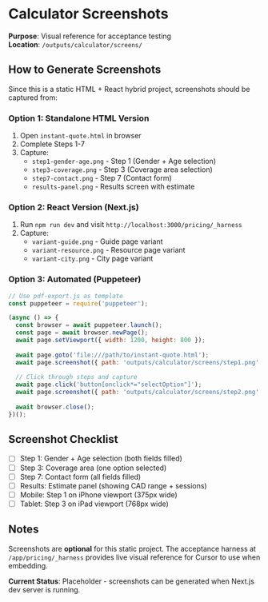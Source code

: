 # Calculator Screenshots

**Purpose**: Visual reference for acceptance testing  
**Location**: `/outputs/calculator/screens/`

## How to Generate Screenshots

Since this is a static HTML + React hybrid project, screenshots should be captured from:

### Option 1: Standalone HTML Version
1. Open `instant-quote.html` in browser
2. Complete Steps 1-7
3. Capture:
   - `step1-gender-age.png` - Step 1 (Gender + Age selection)
   - `step3-coverage.png` - Step 3 (Coverage area selection)
   - `step7-contact.png` - Step 7 (Contact form)
   - `results-panel.png` - Results screen with estimate

### Option 2: React Version (Next.js)
1. Run `npm run dev` and visit `http://localhost:3000/pricing/_harness`
2. Capture:
   - `variant-guide.png` - Guide page variant
   - `variant-resource.png` - Resource page variant
   - `variant-city.png` - City page variant

### Option 3: Automated (Puppeteer)
```javascript
// Use pdf-export.js as template
const puppeteer = require('puppeteer');

(async () => {
  const browser = await puppeteer.launch();
  const page = await browser.newPage();
  await page.setViewport({ width: 1200, height: 800 });
  
  await page.goto('file:///path/to/instant-quote.html');
  await page.screenshot({ path: 'outputs/calculator/screens/step1.png' });
  
  // Click through steps and capture
  await page.click('button[onclick*="selectOption"]');
  await page.screenshot({ path: 'outputs/calculator/screens/step2.png' });
  
  await browser.close();
})();
```

## Screenshot Checklist

- [ ] Step 1: Gender + Age selection (both fields filled)
- [ ] Step 3: Coverage area (one option selected)
- [ ] Step 7: Contact form (all fields filled)
- [ ] Results: Estimate panel (showing CAD range + sessions)
- [ ] Mobile: Step 1 on iPhone viewport (375px wide)
- [ ] Tablet: Step 3 on iPad viewport (768px wide)

## Notes

Screenshots are **optional** for this static project. The acceptance harness at `/app/pricing/_harness` provides live visual reference for Cursor to use when embedding.

**Current Status**: Placeholder - screenshots can be generated when Next.js dev server is running.
